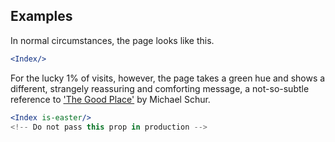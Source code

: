 ## Examples

In normal circumstances, the page looks like this.

```jsx { "props": { "className": "contain-content" } }
<Index/>
```

For the lucky 1% of visits, however, the page takes a green hue and shows a
different, strangely reassuring and comforting message, a not-so-subtle
reference to ['The Good Place'](https://en.wikipedia.org/wiki/The_Good_Place)
by Michael Schur.

```jsx { "props": { "className": "contain-content" } }
<Index is-easter/>
<!-- Do not pass this prop in production -->
```
